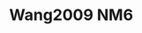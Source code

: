 # Wang2009 NM6
<a name="material" />
<script type="application/ld+json">

  {
    "@context": "https://schema.org/",
    "@type": "ChemicalSubstance",
    "http://purl.org/dc/terms/conformsTo":
      {
        "@type": "CreativeWork",
        "@id": "https://bioschemas.org/profiles/ChemicalSubstance/0.4-RELEASE/"
      },
    "@id": "https://egonw.github.io/nanowiki/nanowiki169.html#material",
    "name": "Wang2009 NM6",
    "sameAs: "http://127.0.0.1/mediawiki/index.php/Special:URIResolver/Wang2009_NM6"
  }
</script>

